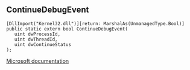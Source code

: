 ## ContinueDebugEvent

```
[DllImport("Kernel32.dll")][return: MarshalAs(UnmanagedType.Bool)]
public static extern bool ContinueDebugEvent(
   uint dwProcessId,
   uint dwThreadId,
   uint dwContinueStatus
);
```

[Microsoft documentation](https://docs.microsoft.com/en-us/windows/win32/api/debugapi/nf-debugapi-continuedebugevent)
